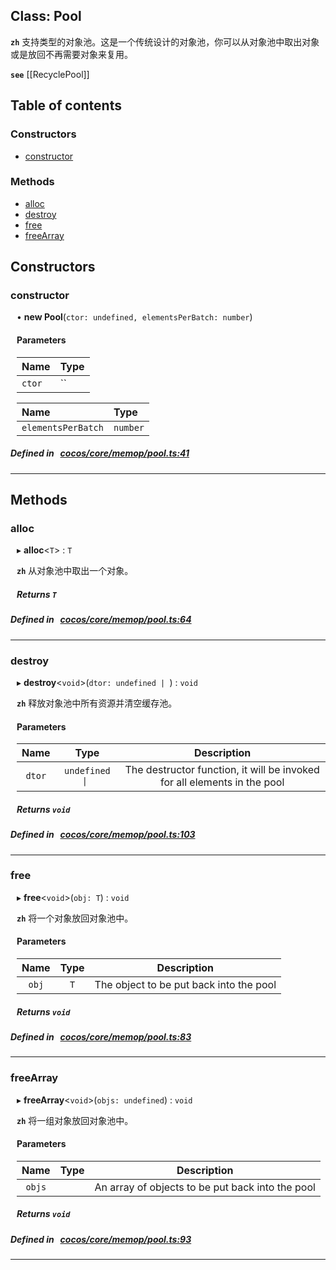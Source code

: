 
## Class: Pool







**`zh`** 支持类型的对象池。这是一个传统设计的对象池，你可以从对象池中取出对象或是放回不再需要对象来复用。




**`see`** [[RecyclePool]]



<div class="table-of-content">
<h2>Table of contents</h2>


### Constructors

- [ constructor](#constructor)

### Methods

- [ alloc](#alloc)
- [ destroy](#destroy)
- [ free](#free)
- [ freeArray](#freeArray)
</div>

## Constructors


### constructor
<div style="margin-left: 10px;">

• **new Pool**(`ctor: undefined, elementsPerBatch: number`)

#### Parameters
| Name | Type |
| :------ | :------ |
| `ctor` | `` |





| Name | Type |
| :------ | :------ |
| `elementsPerBatch` | `number` |





</div>

##### Defined in &nbsp;   [cocos/core/memop/pool.ts:41](https://github.com/cocos-creator/engine/blob/c7bf6b8a9/cocos/core/memop/pool.ts#L41)&nbsp;


---

<!---->
## Methods

### alloc
<div style="margin-left: 10px;">

▸   **alloc**<`T`\> : `T`




**`zh`** 从对象池中取出一个对象。




<!---->
<!--    #### Returns `T` An object ready for use. This function always return an object.
-->
<!---->


##### Returns `T`




</div>

##### Defined in &nbsp;   [cocos/core/memop/pool.ts:64](https://github.com/cocos-creator/engine/blob/c7bf6b8a9/cocos/core/memop/pool.ts#L64)&nbsp;
___
### destroy
<div style="margin-left: 10px;">

▸   **destroy**<`void`\>(`dtor: undefined | `) : `void`




**`zh`** 释放对象池中所有资源并清空缓存池。




<!---->
<!--    #### Returns `void` -->
<!---->

#### Parameters

| Name | Type | Description |
| :------: | :------: | :------: |
| `dtor` | `undefined \| ` | The destructor function, it will be invoked for all elements in the pool  |



##### Returns `void`




</div>

##### Defined in &nbsp;   [cocos/core/memop/pool.ts:103](https://github.com/cocos-creator/engine/blob/c7bf6b8a9/cocos/core/memop/pool.ts#L103)&nbsp;
___
### free
<div style="margin-left: 10px;">

▸   **free**<`void`\>(`obj: T`) : `void`




**`zh`** 将一个对象放回对象池中。




<!---->
<!--    #### Returns `void` -->
<!---->

#### Parameters

| Name | Type | Description |
| :------: | :------: | :------: |
| `obj` | `T` | The object to be put back into the pool  |



##### Returns `void`




</div>

##### Defined in &nbsp;   [cocos/core/memop/pool.ts:83](https://github.com/cocos-creator/engine/blob/c7bf6b8a9/cocos/core/memop/pool.ts#L83)&nbsp;
___
### freeArray
<div style="margin-left: 10px;">

▸   **freeArray**<`void`\>(`objs: undefined`) : `void`




**`zh`** 将一组对象放回对象池中。




<!---->
<!--    #### Returns `void` -->
<!---->

#### Parameters

| Name | Type | Description |
| :------: | :------: | :------: |
| `objs` |  | An array of objects to be put back into the pool  |



##### Returns `void`




</div>

##### Defined in &nbsp;   [cocos/core/memop/pool.ts:93](https://github.com/cocos-creator/engine/blob/c7bf6b8a9/cocos/core/memop/pool.ts#L93)&nbsp;
___
<!---->



